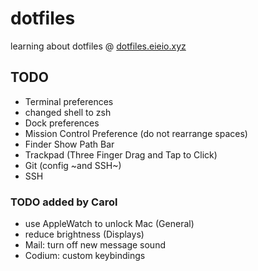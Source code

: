 # dotfiles

learning about dotfiles @ [dotfiles.eieio.xyz](http://dotfiles.eieio.xyz)

## TODO
- Terminal preferences
- changed shell to zsh
- Dock preferences
- Mission Control Preference (do not rearrange spaces)
- Finder Show Path Bar
- Trackpad (Three Finger Drag and Tap to Click)
- Git (config ~and SSH~)
- SSH

### TODO added by Carol
- use AppleWatch to unlock Mac (General)
- reduce brightness (Displays)
- Mail: turn off new message sound
- Codium: custom keybindings
